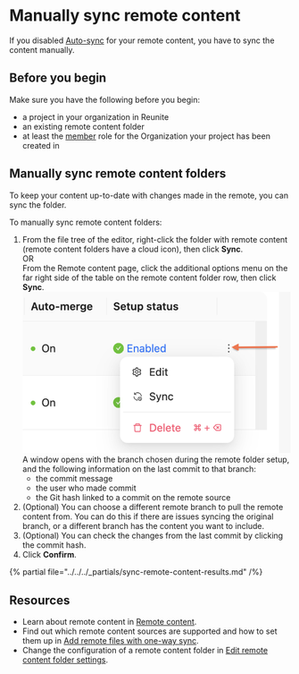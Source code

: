 # Manually sync remote content

If you disabled [Auto-sync](../../concepts/remote-content.md#auto-sync-and-auto-merge) for your remote content, you have to sync the content manually.

## Before you begin

Make sure you have the following before you begin:

- a project in your organization in Reunite
- an existing remote content folder
- at least the [member](../../concepts/roles.md#organization-roles) role for the Organization your project has been created in

## Manually sync remote content folders

To keep your content up-to-date with changes made in the remote, you can sync the folder.

To manually sync remote content folders:

1. From the file tree of the editor, right-click the folder with remote content (remote content folders have a cloud icon), then click **Sync**. \
   OR \
   From the Remote content page, click the additional options menu on the far right side of the table on the remote content folder row, then click **Sync**. \
  ![Open options menu on Reunite's Remote content page](./images/reunite-remote-content-options.png) \
    A window opens with the branch chosen during the remote folder setup, and the following information on the last commit to that branch:
      * the commit message
      * the user who made commit
      * the Git hash linked to a commit on the remote source
2. (Optional) You can choose a different remote branch to pull the remote content from.
    You can do this if there are issues syncing the original branch, or a different branch has the content you want to include.
3. (Optional) You can check the changes from the last commit by clicking the commit hash.
4. Click **Confirm**.

{% partial file="../../../_partials/sync-remote-content-results.md" /%}

## Resources

* Learn about remote content in [Remote content](../../concepts/remote-content.md).
* Find out which remote content sources are supported and how to set them up in [Add remote files with one-way sync](./index.md).
* Change the configuration of a remote content folder in [Edit remote content folder settings](./edit-remote-content-folder.md).
